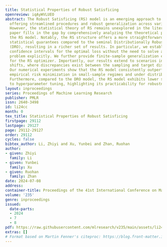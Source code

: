 ```yaml
---
title: Statistical Properties of Robust Satisficing
openreview: iqAyWVLUEO
abstract: The Robust Satisficing (RS) model is an emerging approach to robust optimization,
  offering streamlined procedures and robust generalization across various applications.
  However, the statistical theory of RS remains unexplored in the literature. This
  paper fills in the gap by comprehensively analyzing the theoretical properties of
  the RS model. Notably, the RS structure offers a more straightforward path to deriving
  statistical guarantees compared to the seminal Distributionally Robust Optimization
  (DRO), resulting in a richer set of results. In particular, we establish two-sided
  confidence intervals for the optimal loss without the need to solve a minimax optimization
  problem explicitly. We further provide finite-sample generalization error bounds
  for the RS optimizer. Importantly, our results extend to scenarios involving distribution
  shifts, where discrepancies exist between the sampling and target distributions.
  Our numerical experiments show that the RS model consistently outperforms the baseline
  empirical risk minimization in small-sample regimes and under distribution shifts.
  Furthermore, compared to the DRO model, the RS model exhibits lower sensitivity
  to hyperparameter tuning, highlighting its practicability for robustness considerations.
layout: inproceedings
series: Proceedings of Machine Learning Research
publisher: PMLR
issn: 2640-3498
id: li24cc
month: 0
tex_title: Statistical Properties of Robust Satisficing
firstpage: 29112
lastpage: 29127
page: 29112-29127
order: 29112
cycles: false
bibtex_author: Li, Zhiyi and Xu, Yunbei and Zhan, Ruohan
author:
- given: Zhiyi
  family: Li
- given: Yunbei
  family: Xu
- given: Ruohan
  family: Zhan
date: 2024-07-08
address:
container-title: Proceedings of the 41st International Conference on Machine Learning
volume: '235'
genre: inproceedings
issued:
  date-parts:
  - 2024
  - 7
  - 8
pdf: https://raw.githubusercontent.com/mlresearch/v235/main/assets/li24cc/li24cc.pdf
extras: []
# Format based on Martin Fenner's citeproc: https://blog.front-matter.io/posts/citeproc-yaml-for-bibliographies/
---
```


